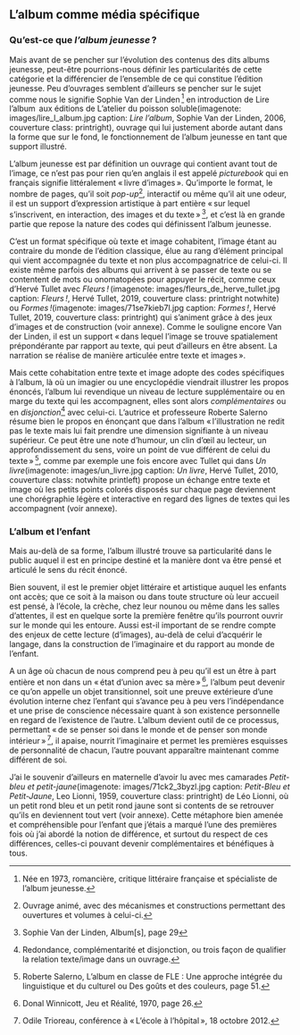 ## L’album comme média spécifique
### Qu’est-ce que _l’album jeunesse_ ?
Mais avant de se pencher sur l’évolution des contenus des dits albums jeunesse, peut-être pourrions-nous définir les particularités de cette catégorie et la différencier de l’ensemble de ce qui constitue l’édition jeunesse. Peu d’ouvrages semblent d’ailleurs se pencher sur le sujet comme nous le signifie Sophie Van der Linden [^2] en introduction de Lire l’album  aux éditions de L’atelier du poisson soluble(imagenote: images/lire_l_album.jpg caption: *Lire l’album*, Sophie Van der Linden, 2006, couverture class: printright), ouvrage qui lui justement aborde autant dans la forme que sur le fond, le fonctionnement de l’album jeunesse en tant que support illustré.

L’album jeunesse est par définition un ouvrage qui contient avant tout de l’image, ce n’est pas pour rien qu’en anglais il est appelé _picturebook_ qui en français signifie littéralement « livre d’images ». Qu’importe le format, le nombre de pages, qu’il soit _pop-up_[^3], interactif ou même qu’il ait une odeur, il est un support d’expression artistique à part entière « sur lequel s’inscrivent, en interaction, des images et du texte » [^4], et c’est là en grande partie que repose la nature des codes qui définissent l’album jeunesse.

C’est un format spécifique où texte et image cohabitent, l’image étant au contraire du monde de l’édition classique, élue au rang d’élément principal qui vient accompagnée du texte et non plus accompagnatrice de celui-ci. Il existe même parfois des albums qui arrivent à se passer de texte ou se contentent de mots ou onomatopées pour appuyer le récit, comme ceux d’Hervé Tullet avec _Fleurs !_ (imagenote: images/fleurs_de_herve_tullet.jpg caption: _Fleurs !_, Hervé Tullet, 2019, couverture class: printright notwhite) ou _Formes !_(imagenote: images/71se7kieb7l.jpg caption: _Formes !_, Hervé Tullet, 2019, couverture class: printright) qui s’animent grâce à des jeux d’images et de construction (voir annexe). Comme le souligne encore Van der Linden, il est un support « dans lequel l’image se trouve spatialement prépondérante par rapport au texte, qui peut d’ailleurs en être absent. La narration se réalise de manière articulée entre texte et images ». 

Mais cette cohabitation entre texte et image adopte des codes spécifiques à l’album, là où un imagier ou une encyclopédie viendrait illustrer les propos énoncés, l’album lui revendique un niveau de lecture supplémentaire ou en marge du texte qui les accompagnent, elles sont alors _complémentaires_ ou en _disjonction_[^5] avec celui-ci. L’autrice et professeure Roberte Salerno résume bien le propos en énonçant que dans l’album « l’illustration ne redit pas le texte mais lui fait prendre une dimension signifiante à un niveau supérieur. Ce peut être une note d’humour, un clin d’œil au lecteur, un approfondissement du sens, voire un point de vue différent de celui du texte » [^6], comme par exemple une fois encore avec Tullet qui dans _Un livre_(imagenote: images/un_livre.jpg caption: _Un livre_, Hervé Tullet, 2010, couverture class: notwhite printleft) propose un échange entre texte et image où les petits points colorés disposés sur chaque page deviennent une chorégraphie légère et interactive en regard des lignes de textes qui les accompagnent (voir annexe).

### L’album et l’enfant
Mais au-delà de sa forme, l’album illustré trouve sa particularité dans le public auquel il est en principe destiné et la manière dont va être pensé et articulé le sens du récit énoncé.

Bien souvent, il est le premier objet littéraire et artistique auquel les enfants ont accès; que ce soit à la maison ou dans toute structure où leur accueil est pensé, à l’école, la crèche, chez leur nounou ou même dans les salles d’attentes, il est en quelque sorte la première fenêtre qu’ils pourront ouvrir sur le monde qui les entoure. Aussi est-il important de se rendre compte des enjeux de cette lecture (d’images), au-delà de celui d’acquérir le langage, dans la construction de l’imaginaire et du rapport au monde de l’enfant.

A un âge où chacun de nous comprend peu à peu qu’il est un être à part entière et non dans un « état d’union avec sa mère » [^7], l’album peut devenir ce qu’on appelle un objet transitionnel, soit une preuve extérieure d’une évolution interne chez l’enfant qui s’avance peu à peu vers l’indépendance et une prise de conscience nécessaire quant à son existence personnelle en regard de l’existence de l’autre. L’album devient outil de ce processus, permettant « de se penser soi dans le monde et de penser son monde intérieur » [^8], il apaise, nourrit l’imaginaire et permet les premières esquisses de personnalité de chacun, l’autre pouvant apparaître maintenant comme différent de soi. 

J’ai le souvenir d’ailleurs en maternelle d’avoir lu avec mes camarades _Petit-bleu et petit-jaune_(imagenote: images/71ck2_3byzl.jpg caption: _Petit-Bleu et Petit-Jaune_, Leo Lionni, 1959, couverture class: printright) de Léo Lionni, où un petit rond bleu et un petit rond jaune sont si contents de se retrouver qu’ils en deviennent tout vert (voir annexe). Cette métaphore bien amenée et compréhensible pour l’enfant que j’étais a marqué l’une des premières fois où j’ai abordé la notion de différence, et surtout du respect de ces différences, celles-ci pouvant devenir complémentaires et bénéfiques à tous.

[^2]: Née en 1973, romancière, critique littéraire française et spécialiste de l’album jeunesse.
[^3]: Ouvrage animé, avec des mécanismes et constructions permettant des ouvertures et volumes à celui-ci.
[^4]: Sophie Van der Linden, Album\[s\], page 29
[^5]: Redondance, complémentarité et disjonction, ou trois façon de qualifier la relation texte/image dans un ouvrage.
[^6]: Roberte Salerno, L’album en classe de FLE : Une approche intégrée du linguistique et du culturel ou Des goûts et des couleurs, page 51.
[^7]: Donal Winnicott, Jeu et Réalité, 1970, page 26.
[^8]: Odile Trioreau, conférence à « L’école à l’hôpital », 18 octobre 2012.
